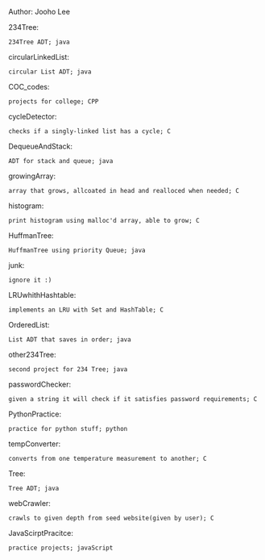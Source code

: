 Author: Jooho Lee


234Tree:
  
    234Tree ADT; java

circularLinkedList: 

    circular List ADT; java

COC_codes: 

    projects for college; CPP

cycleDetector:

    checks if a singly-linked list has a cycle; C

DequeueAndStack:

    ADT for stack and queue; java

growingArray:
  
    array that grows, allcoated in head and realloced when needed; C

histogram: 

    print histogram using malloc'd array, able to grow; C

HuffmanTree:

    HuffmanTree using priority Queue; java

junk: 

    ignore it :)

LRUwhithHashtable: 

    implements an LRU with Set and HashTable; C

OrderedList: 

    List ADT that saves in order; java

other234Tree: 

    second project for 234 Tree; java

passwordChecker: 

    given a string it will check if it satisfies password requirements; C

PythonPractice: 

    practice for python stuff; python

tempConverter: 

    converts from one temperature measurement to another; C

Tree: 

    Tree ADT; java

webCrawler: 

    crawls to given depth from seed website(given by user); C

JavaScirptPracitce: 

    practice projects; javaScript
